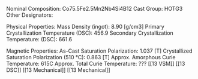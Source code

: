 Nominal Composition: Co75.5Fe­­­2.5Mn2Nb4­Si4B12
Cast Group: HOTG3
Other Designators: 
 
Physical Properties:
Mass Density (ingot): 8.90 [g/cm3]
Primary Crystallization Temperature (DSC): 456.9
Secondary Crystallization Temperature: (DSC): 661.6
 
Magnetic Properties:
As-Cast Saturation Polarization:  1.037 [T] 
Crystallized Saturation Polarization (510 °C): 0.863 [T]
Approx. Amorphous Curie Temperature: 615C
Approx. Total Curie Temperature: ???
 [[13 VSM]]
 [[13 DSC]]
 [[13 Mechanical]]
 [[13 Mechanical]]
 